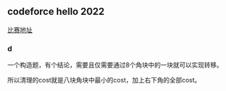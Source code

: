 ## codeforce hello 2022
[比赛地址](https://codeforces.com/contest/1621)

### d

一个构造题，有个结论，需要且仅需要通过8个角块中的一块就可以实现转移。

所以清理的cost就是八块角块中最小的cost，加上右下角的全部cost。